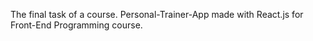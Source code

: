 The final task of a course. Personal-Trainer-App made with React.js for Front-End Programming course.
